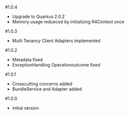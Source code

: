 #1.0.4
- Upgrade to Quarkus 2.0.2
- Memory usage redueced by initializing R4Context once

#1.0.3
- Multi Tenancy Client Adapters implemented

#1.0.2
- Metadata fixed
- ExceptionHandling Operationoutcome fixed

#1.0.1
- Crosscutting concerns added
- BundleService and Adapter added

#1.0.0
- initial version